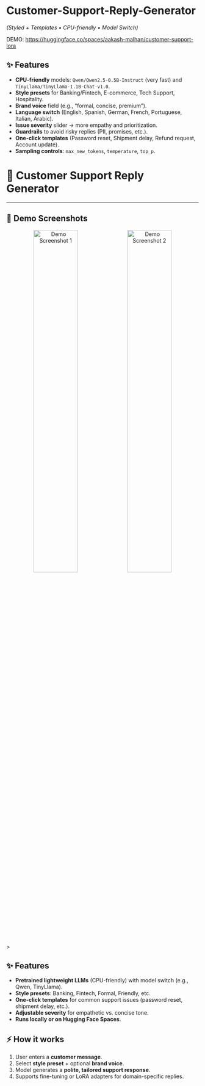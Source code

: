 # Customer-Support-Reply-Generator

*(Styled + Templates • CPU-friendly • Model Switch)*

DEMO: https://huggingface.co/spaces/aakash-malhan/customer-support-lora


## ✨ Features
- **CPU-friendly** models: `Qwen/Qwen2.5-0.5B-Instruct` (very fast) and `TinyLlama/TinyLlama-1.1B-Chat-v1.0`.
- **Style presets** for Banking/Fintech, E-commerce, Tech Support, Hospitality.
- **Brand voice** field (e.g., “formal, concise, premium”).
- **Language switch** (English, Spanish, German, French, Portuguese, Italian, Arabic).
- **Issue severity** slider → more empathy and prioritization.
- **Guardrails** to avoid risky replies (PII, promises, etc.).
- **One-click templates** (Password reset, Shipment delay, Refund request, Account update).
- **Sampling controls**: `max_new_tokens`, `temperature`, `top_p`.
# 🤖 Customer Support Reply Generator   

---

## 📸 Demo Screenshots  

<div align="center">

<img src="imagesscreenshot1.png" alt="Demo Screenshot 1" width="48%"/>  
<img src="imagesscreenshot2.png" alt="Demo Screenshot 2" width="48%"/>  

</div>
>

## ✨ Features  

- **Pretrained lightweight LLMs** (CPU-friendly) with model switch (e.g., Qwen, TinyLlama).  
- **Style presets**: Banking, Fintech, Formal, Friendly, etc.  
- **One-click templates** for common support issues (password reset, shipment delay, etc.).  
- **Adjustable severity** for empathetic vs. concise tone.  
- **Runs locally or on Hugging Face Spaces**.  


## ⚡ How it works  

1. User enters a **customer message**.  
2. Select **style preset** + optional **brand voice**.  
3. Model generates a **polite, tailored support response**.  
4. Supports fine-tuning or LoRA adapters for domain-specific replies.   
